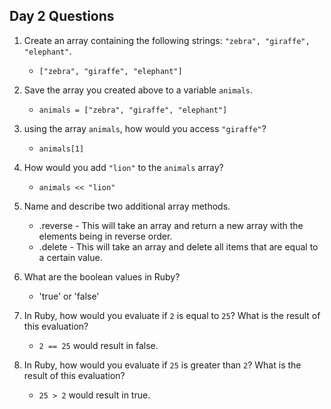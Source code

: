 ## Day 2 Questions

1. Create an array containing the following strings: `"zebra", "giraffe", "elephant"`.
   - `["zebra", "giraffe", "elephant"]`

1. Save the array you created above to a variable `animals`.
   - `animals = ["zebra", "giraffe", "elephant"]`

1. using the array `animals`, how would you access `"giraffe"`?
   - `animals[1]`

1. How would you add `"lion"` to the `animals` array?
   - `animals << "lion"`

1. Name and describe two additional array methods.
   - .reverse - This will take an array and return a new array with the elements being in reverse order.
   - .delete - This will take an array and delete all items that are equal to a certain value. 

1. What are the boolean values in Ruby?
   - 'true' or 'false'

1. In Ruby, how would you evaluate if `2` is equal to `25`? What is the result of this evaluation?
   - `2 == 25` would result in false.

1. In Ruby, how would you evaluate if `25` is greater than `2`? What is the result of this evaluation?
   - `25 > 2` would result in true.
